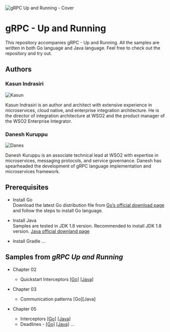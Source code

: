
![gRPC Up and Running - Cover](../samples/images/grpc-cover.png)


# gRPC - Up and Running 

This repository accompanies gRPC - Up and Running.
All the samples are written in both Go language and Java language. Feel free to check out the repository and try out.


## Authors 
### Kasun Indrasiri
![Kasun](../samples/images//kasun.jpg)

Kasun Indrasiri is an author and architect with extensive experience in microservices, cloud native, and
enterprise integration architecture. He is the director of integration architecture at WSO2 and the product manager of the WSO2 Enterprise Integrator.


### Danesh Kuruppu 
![Danes](../samples/images//danesh.jpg)

Danesh Kuruppu is an associate technical lead at WSO2 with expertise in microservices, messaging protocols, and service governance. Danesh has spearheaded the development
of gRPC language implementation and microservices framework.



## Prerequisites

* Install Go    
  Download the latest Go distribution file from [Go’s official download page](https://golang.org/dl/) and follow the steps to install Go language.
 
* Install Java    
  Samples are tested in JDK 1.8 version. Recommended to install JDK 1.8 version. [Java official downland page](https://www.java.com/en/download/)
* Install Gradle ... 

  
## Samples from _gRPC Up and Running_

- Chapter 02
    - Quickstart Interceptors [[Go]](./ch05/interceptors/order-service/go/README.md) [[Java]](./ch05/interceptors/order-service/java/README.md) 
    
- Chapter 03 
    - Communication patterns [Go][Java]

- Chapter 05 
    - Interceptors [[Go]](./ch05/interceptors/order-service/go/README.md) [[Java]](./ch05/interceptors/order-service/java/README.md)
    - Deadlines - [[Go]](./ch05/deadlines/order-service/go/README.md) [[Java]](./ch05/deadlines/order-service/java/README.md)
    ... 
